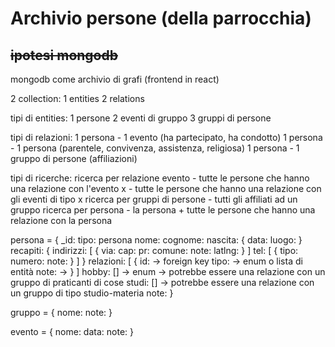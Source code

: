 # Archivio persone (della parrocchia)

## ~~ipotesi mongodb~~

mongodb come archivio di grafi (frontend in react)

2 collection:
    1 entities
    2 relations

tipi di entities:
    1 persone
    2 eventi di gruppo
    3 gruppi di persone

tipi di relazioni:
    1 persona - 1 evento (ha partecipato, ha condotto)
    1 persona - 1 persona (parentele, convivenza, assistenza, religiosa)
    1 persona - 1 gruppo di persone (affiliazioni)

tipi di ricerche:
    ricerca per relazione evento
        - tutte le persone che hanno una relazione con l'evento x
        - tutte le persone che hanno una relazione con gli eventi di tipo x
    ricerca per gruppi di persone
        - tutti gli affiliati ad un gruppo
    ricerca per persona
        - la persona + tutte le persone che hanno una relazione con la persona

persona = {
    _id:
    tipo: persona
    nome:
    cognome:
    nascita: {
      data:
      luogo:
    }
    recapiti: {
        indirizzi: [
            {
              via:
              cap:
              pr:
              comune:
              note:
              latlng:
            }
        ]
        tel: [
            {
                tipo:
                numero:
                note:
            }
        ]
    }
    relazioni: [
        {
            id: -> foreign key
            tipo: -> enum o lista di entità
            note: ->
        }
    ]
    hobby: [] -> enum -> potrebbe essere una relazione con un gruppo di praticanti di cose
    studi: [] -> potrebbe essere una relazione con un gruppo di tipo studio-materia
    note:
}

gruppo = {
    nome:
    note:
}

evento = {
    nome:
    data:
    note:
}



